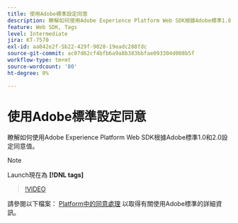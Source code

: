 ```yaml
---
title: 使用Adobe標準設定同意
description: 瞭解如何使用Adobe Experience Platform Web SDK根據Adobe標準1.0和2.0設定同意值。
feature: Web SDK, Tags
level: Intermediate
jira: KT-7570
exl-id: aa042e2f-5b22-429f-9028-19eadc288fdc
source-git-commit: ac07d62cf4bfb6a9a8b383bbfae093304d008b5f
workflow-type: tm+mt
source-wordcount: '80'
ht-degree: 0%

---
```


# 使用Adobe標準設定同意

瞭解如何使用Adobe Experience Platform Web SDK根據Adobe標準1.0和2.0設定同意值。

>[!NOTE]
>
> Launch現在為 **[!DNL tags]**

>[!VIDEO](https://video.tv.adobe.com/v/332694/?quality=12&learn=on)

請參閱以下檔案： [Platform中的同意處理](https://experienceleague.adobe.com/docs/experience-platform/landing/governance-privacy-security/consent/iab/overview.html) 以取得有關使用Adobe標準的詳細資訊。
